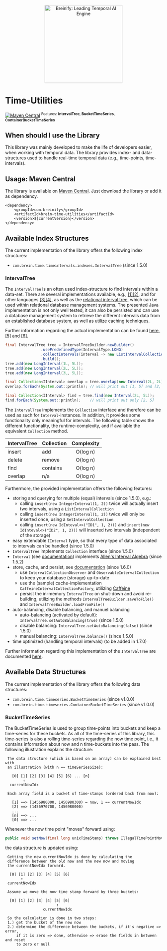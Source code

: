 <!--
  Title: Breinify Time-Utilities (e.g., IntervalTree, BucketTimeSeries)
  Description: Java library containing data- and index-structures to deal with (temporal) problems, e.g., IntervalTree, BucketTimeSeries.
  Author: breinify
  -->

<p align="center">
  <img src="https://www.breinify.com/img/Breinify_logo.png" alt="Breinify: Leading Temporal AI Engine" width="250">
</p>

# Time-Utilities 
[![Maven Central](https://maven-badges.herokuapp.com/maven-central/com.breinify/brein-time-utilities/badge.svg)](https://maven-badges.herokuapp.com/maven-central/com.breinify/brein-time-utilities) 
<sup>Features: **IntervalTree**, **BucketTimeSeries**, **ContainerBucketTimeSeries**</sup>

## When should I use the Library
This library was mainly developed to make the life of developers easier, when working with temporal data.
The library provides index- and data-structures used to handle real-time temporal data (e.g., time-points, time-intervals).

## Usage: Maven Central

The library is available on [Maven Central](https://search.maven.org/#search%7Cga%7C1%7Ca%3A%22brein-time-utilities%22). Just 
download the library or add it as dependency.

```pom
<dependency>
    <groupId>com.breinify</groupId>
    <artifactId>brein-time-utilities</artifactId>
    <version>${currentVersion}</version>
</dependency>
```

## Available Index Structures
The current implementation of the library offers the following index structures:
- `com.brein.time.timeintervals.indexes.IntervalTree` (since 1.5.0)

### IntervalTree
The `IntervalTree` is an often used index-structure to find intervals within a data-set. There 
are several implementations available, e.g., [[1]](https://github.com/kevinjdolan/intervaltree)[[2]](https://github.com/search?l=Java&p=1&q=intervaltree&type=Repositories&utf8=%E2%9C%93), and for 
other languages [[3]](https://github.com/chaimleib/intervaltree)[[4]](http://code.google.com/p/intervaltree/), 
as well as the [relational interval tree](http://blogs.solidq.com/en/sqlserver/static-relational-interval-tree/), 
which can be used within relational database management systems. The presented Java implementation 
is not only well tested, it can also be persisted and can use a database management system to retrieve the different 
intervals data from an established database system, as well as utilize caching techniques.

Further information regarding the actual implementation can be found [here](docs/README.md), [[5]](http://www.geeksforgeeks.org/interval-tree/)
and [[6]](http://www.davismol.net/2016/02/07/data-structures-augmented-interval-tree-to-search-for-interval-overlapping/).

```java
final IntervalTree tree = IntervalTreeBuilder.newBuilder()
                .usePredefinedType(IntervalType.LONG)
                .collectIntervals(interval -> new ListIntervalCollection())
                .build();
tree.add(new LongInterval(1L, 5L));
tree.add(new LongInterval(2L, 5L));
tree.add(new LongInterval(3L, 5L));

final Collection<IInterval> overlap = tree.overlap(new Interval(2L, 2L));
overlap.forEach(System.out::println); // will print out [1, 5] and [2, 5]

final Collection<IInterval> find = tree.find(new Interval(2L, 5L));
find.forEach(System.out::println);    // will print out only [2, 5]
```

The `IntervalTree` implements the `Collection` interface and therefore can be used as such for `Interval`-instances.
In addition, it provides some functionality only meaningful for intervals. The following table shows the different 
functionality, the runtime-complexity, and if available the equivalent `Collection` method.

| IntervalTree          |  Collection           |  Complexity  |
| --------------------- | --------------------- |:------------:|
| insert                | add                   | O(log n)     |
| delete                | remove                | O(log n)     |
| find                  | contains              | O(log n)     |
| overlap               | n/a                   | O(log n)     |

Furthermore, the provided implementation offers the following features:

- storing and querying for multiple (equal) intervals (since 1.5.0), e.g.:
  - calling `insert(new IntegerInterval(1, 2))` twice will actually insert two intervals, using a `ListIntervalCollection`
  - calling `insert(new IntegerInterval(1, 2))` twice will only be inserted once, using a `SetIntervalCollection`
  - calling `insert(new IdInteval<>("ID1", 1, 2)))` and `insert(new IdInteval<>("ID2", 1, 2)))` will inserted two intervals (independent of the storage)
- easy extendable `IInterval` type, so that every type of data associated to intervals can be handled (since 1.5.0)
- `IntervalTree` implements `Collection` interface (since 1.5.0)
- `Interval` (see [documentation](docs/Interval.md)) implements [Allen's Interval Algebra](https://en.wikipedia.org/wiki/Allen's_interval_algebra) (since 1.5.2)
- store, cache, and persist, see [documentation](docs/StoreCachePersist.md) (since 1.6.0)
  - use `IntervalCollectionObserver` and `ObservableIntervalCollection` to keep your database (storage) up-to-date
  - use the (sample) cache-implementation `CaffeineIntervalCollectionFactory`, utilizing [Caffeine](https://github.com/ben-names/caffeine)
  - persist the in-memory `IntervalTree` on shut-down and avoid re-building, utilizing the methods `IntervalTreeBuilder.saveToFile()` and `IntervalTreeBuilder.loadFromFile()`
- auto-balancing, disable balancing, and manuel balancing
  - auto-balancing (activated by default): `IntervalTree.setAutoBalancing(true)` (since 1.5.0)
  - disable balancing: `IntervalTree.setAutoBalancing(false)` (since 1.5.0)
  - manual balancing: `IntervalTree.balance()`  (since 1.5.0)
- time optimized (handling temporal intervals) (to be added in 1.7.0)

Further information regarding this implementation of the `IntervalTree` are documented [here](docs/README.md).

## Available Data Structures
The current implementation of the library offers the following data structures:
- `com.brein.time.timeseries.BucketTimeSeries` (since v1.0.0)
- `com.brein.time.timeseries.ContainerBucketTimeSeries` (since v1.0.0)

### BucketTimeSeries
The BucketTimeSeries is used to group time-points into buckets and keep a time-series
for these buckets. As all of the time-series of this library, this time-series is also
a rolling time-series regarding the now time point, i.e., it contains information about
now and n time-buckets into the pass. The following illustration explains the structure:

```
 The data structure (which is based on an array) can be explained best with
 an illustration (with n == timeSeriesSize):

   [0] [1] [2] [3] [4] [5] [6] ... [n]
        ↑
  currentNowIdx

 Each array field is a bucket of time-stamps (ordered back from now):

   [1] ==> [1456980000, 1456980300) ← now, 1 == currentNowIdx
   [2] ==> [1456970700, 1456980000)
   ...
   [n] ==> ...
   [0] ==> ...
```

Whenever the now time point "moves" forward using:

```java
public void setNow(final long unixTimeStamp) throws IllegalTimePointMovement
```

the data structure is updated using:

```
 Getting the new currentNowIdx is done by calculating the
 difference between the old now and the new now and moving
 the currentNowIdx forward.

  [0] [1] [2] [3] [4] [5] [6]
       ↑
 currentNowIdx

 Assume we move the now time stamp forward by three buckets:

  [0] [1] [2] [3] [4] [5] [6]
                       ↑
                 currentNowIdx

 So the calculation is done in two steps:
 1.) get the bucket of the new now
 2.) determine the difference between the buckets, if it's negative => error,
     if it is zero => done, otherwise => erase the fields in between and reset
     to zero or null
```
